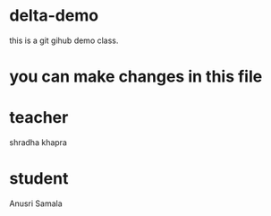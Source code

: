 # delta-demo
this is a git gihub demo class.

# you can make changes in this file

# teacher
shradha khapra

# student
Anusri Samala
